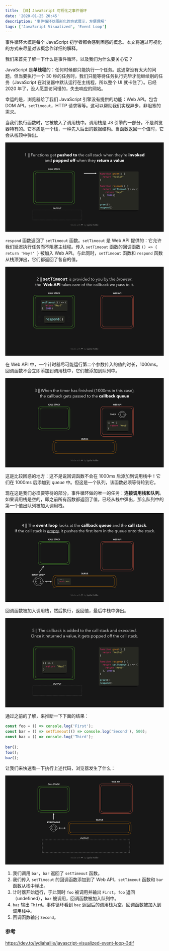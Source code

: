 ```yaml
---
title: 【译】JavaScript 可视化之事件循环
date: '2020-01-25 20:45'
description: '事件循环以图形化的方式展示，方便理解'
tags: ['JavaScript Visualized', 'Event Loop']
---
```


事件循环大概是每个 JavaScript 初学者都会感到困惑的概念。本文将通过可视化的方式来尽量对该概念作详细的解释。

我们来首先了解一下什么是事件循环，以及我们为什么要关心它？

JavaScript 是**单线程**的：任何时候都只能执行一个任务。这通常没有太大的问题，但当要执行一个 30 秒的任务时，我们只能等待任务执行完毕才能继续别的任务（JavaScript 在浏览器中默认运行在主线程，所以整个 UI 就卡住了）。已经 2020 年了，没人愿意访问慢的，失去响应的网站。

幸运的是，浏览器给了我们 JavaScript 引擎没有提供的功能：Web API。包含 DOM API，`setTimeout`，HTTP 请求等等。这可以帮助我们实现异步，非阻塞的需求。

当我们执行函数时，它被放入了调用栈中。调用栈是 JS 引擎的一部分，不是浏览器特有的。它本质是一个栈，一种先入后出的数据结构。当函数返回一个值时，它会从栈顶中弹出。

![call stack](call-stack.gif)

`respond` 函数返回了 `setTimeout` 函数。`setTimeout` 是 Web API 提供的：它允许我们延迟执行任务而不阻塞主线程。传入 `setTimeout` 函数的回调函数 `() => { return 'Hey!' }` 被加入 Web API。与此同时，`setTimeout` 函数和 `respond` 函数从栈顶弹出，它们都返回了各自的值。

![setTimeout](setTimeout.gif)

在 Web API 中，一个计时器尽可能运行第二个参数传入的值的时长，1000ms。回调函数不会立即添加到调用栈中，它们被添加到队列中。

![queue](queue.gif)

这是比较困惑的地方：这不是说回调函数不会在 1000ms 后添加到调用栈中！它们在 1000ms 后添加到 _queue_ 中。但这是一个队列，该函数必须等待轮到它。

现在这是我们必须要等待的部分，事件循环做的唯一的任务：**连接调用栈和队列**。如果调用栈是空的，即之前所有函数都返回了值，已经从栈中弹出，那么队列中的第一个值出队列被加入调用栈。

![dequeue](dequeue.gif)

回调函数被加入调用栈，然后执行，返回值，最后中栈中弹出。

![new item added to call stack](new-item.gif)

通过之前的了解，来推断一下下面的结果：

```javascript
const foo = () => console.log('First');
const bar = () => setTimeout(() => console.log('Second'), 500);
const baz = () => console.log('Third');

bar();
foo();
baz();
```

让我们来快速看一下执行上述代码，浏览器发生了什么：

![demo](demo.gif)

1. 我们调用 `bar`，`bar` 返回了 `setTimeout` 函数。
2. 我们传入 `setTimeout` 的回调函数添加到了 Web API，`setTimeout` 函数和 `bar` 函数从栈中弹出。
3. 计时器开始运行，于此同时 `foo` 被调用并输出 `First`。`foo` 返回（undefined），`baz` 被调用，回调函数被加入队列中。
4. `baz` 输出 `Third`。事件循环看到 `baz` 返回后的调用栈为空，回调函数被加入到调用栈中。
5. 回调函数输出 `Second`。

### 参考

<https://dev.to/lydiahallie/javascript-visualized-event-loop-3dif>
